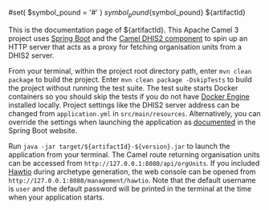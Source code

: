 #set( $symbol_pound = '#' )
${symbol_pound}${symbol_pound} ${artifactId}

This is the documentation page of ${artifactId}. This Apache Camel 3 project uses [Spring Boot](https://spring.io/projects/spring-boot) and the [Camel DHIS2 component](https://camel.apache.org/components/3.21.x/dhis2-component.html) to spin up an HTTP server that acts as a proxy for fetching organisation units from a DHIS2 server.

From your terminal, within the project root directory path, enter `mvn clean package` to build the project. Enter `mvn clean package -DskipTests` to build the project without running the test suite. The test suite starts Docker containers so you should skip the tests if you do not have [Docker Engine](https://docs.docker.com/engine/) installed locally. Project settings like the DHIS2 server address can be changed from `application.yml` in `src/main/resources`. Alternatively, you can override the settings when launching the application as [documented](https://docs.spring.io/spring-boot/docs/2.7.16/reference/html/features.html#features.external-config) in the Spring Boot website.

Run `java -jar target/${artifactId}-${version}.jar` to launch the application from your terminal. The Camel route returning organisation units can be accessed from `http://127.0.0.1:8080/api/orgUnits`. If you included [Hawtio](https://hawt.io/) during archetype generation, the web console can be opened from `http://127.0.0.1:8080/management/hawtio`. Note that the default username is `user` and the default password will be printed in the terminal at the time when your application starts.
